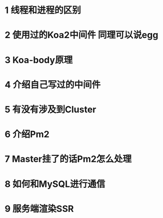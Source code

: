 # 1 线程和进程的区别
# 2 使用过的Koa2中间件  同理可以说egg
# 3 Koa-body原理
# 4 介绍自己写过的中间件
# 5 有没有涉及到Cluster
# 6 介绍Pm2
# 7 Master挂了的话Pm2怎么处理
# 8 如何和MySQL进行通信
# 9 服务端渲染SSR